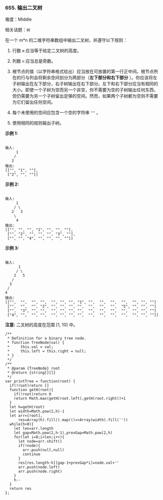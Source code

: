 ### 655. 输出二叉树

难度：Middle

相关话题：`树`

在一个 m*n 的二维字符串数组中输出二叉树，并遵守以下规则：




1. 行数 `m` 应当等于给定二叉树的高度。

2. 列数 `n` 应当总是奇数。

3. 根节点的值（以字符串格式给出）应当放在可放置的第一行正中间。根节点所在的行与列会将剩余空间划分为两部分（**左下部分和右下部分** ）。你应该将左子树输出在左下部分，右子树输出在右下部分。左下和右下部分应当有相同的大小。即使一个子树为空而另一个非空，你不需要为空的子树输出任何东西，但仍需要为另一个子树留出足够的空间。然而，如果两个子树都为空则不需要为它们留出任何空间。

4. 每个未使用的空间应包含一个空的字符串 `""` 。

5. 使用相同的规则输出子树。





**示例 1:** 



```

输入:
     1
    /
   2
输出:
[["", "1", ""],
 ["2", "", ""]]
```


**示例 2:** 



```

输入:
     1
    / \
   2   3
    \
     4
输出:
[["", "", "", "1", "", "", ""],
 ["", "2", "", "", "", "3", ""],
 ["", "", "4", "", "", "", ""]]
```


**示例 3:** 



```

输入:
      1
     / \
    2   5
   / 
  3 
 / 
4 
输出:
[["",  "",  "", "",  "", "", "", "1", "",  "",  "",  "",  "", "", ""]
 ["",  "",  "", "2", "", "", "", "",  "",  "",  "",  "5", "", "", ""]
 ["",  "3", "", "",  "", "", "", "",  "",  "",  "",  "",  "", "", ""]
 ["4", "",  "", "",  "", "", "", "",  "",  "",  "",  "",  "", "", ""]]
```


**注意:**  二叉树的高度在范围 [1, 10] 中。


```
/**
 * Definition for a binary tree node.
 * function TreeNode(val) {
 *     this.val = val;
 *     this.left = this.right = null;
 * }
 */
/**
 * @param {TreeNode} root
 * @return {string[][]}
 */
var printTree = function(root) {
  if(!root)return []
  function getH(root){
    if(!root)return 0
    return Math.max(getH(root.left),getH(root.right))+1
  }
  let h=getH(root)
  let width=Math.pow(2,h)-1
  let arr=[root],
      res=Array(h).fill().map(()=>Array(width).fill(''))
  while(h>0){
    let len=arr.length
    let gap=Math.pow(2,h-1),prevGap=Math.pow(2,h)
    for(let i=0;i<len;i++){
      let node=arr.shift()
      if(!node){
        arr.push(null,null)
        continue
      }
      res[res.length-h][gap-1+prevGap*i]=node.val+''
      arr.push(node.left)
      arr.push(node.right)
    }
    h--
  }
  return res
};
```

